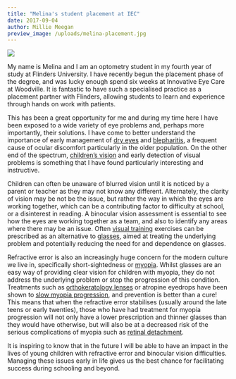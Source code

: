 ```yaml
---
title: "Melina's student placement at IEC"
date: 2017-09-04
author: Millie Meegan
preview_image: /uploads/melina-placement.jpg
---
```


![](melina.jpg)

My name is Melina and I am an optometry student in my fourth year of study at Flinders University. I have recently begun the placement phase of the degree, and was lucky enough spend six weeks at Innovative Eye Care at Woodville. It is fantastic to have such a specialised practice as a placement partner with Flinders, allowing students to learn and experience through hands on work with patients.
 
This has been a great opportunity for me and during my time here I have been exposed to a wide variety of eye problems and, perhaps more importantly, their solutions. I have come to better understand the importance of early management of [dry eyes](/what-we-do/dry-eye-disease) and [blepharitis](/what-we-do/blepharitis), a frequent cause of ocular discomfort particularly in the older population. On the other end of the spectrum, [children’s vision](/what-we-do/childrens-vision) and early detection of visual problems is something that I have found particularly interesting and instructive.
 
Children can often be unaware of blurred vision until it is noticed by a parent or teacher as they may not know any different. Alternately, the clarity of vision may be not be the issue, but rather the way in which the eyes are working together, which can be a contributing factor to difficulty at school, or a disinterest in reading. A binocular vision assessment is essential to see how the eyes are working together as a team, and also to identify any areas where there may be an issue. Often [visual training](/what-we-do/vision-training) exercises can be prescribed as an alternative to [glasses](/what-we-do/glasses), aimed at treating the underlying problem and potentially reducing the need for and dependence on glasses.
 
Refractive error is also an increasingly huge concern for the modern culture we live in, specifically short-sightedness or [myopia](/what-we-do/myopia). Whilst glasses are an easy way of providing clear vision for children with myopia, they do not address the underlying problem or stop the progression of this condition. Treatments such as [orthokeratology lenses](/what-we-do/orthokeratology-corneal-reshaping) or atropine eyedrops have been shown to [slow myopia progression](/what-we-do/myopia-control), and prevention is better than a cure! This means that when the refractive error stabilises (usually around the late teens or early twenties), those who have had treatment for myopia progression will not only have a lower prescription and thinner glasses than they would have otherwise, but will also be at a decreased risk of the serious complications of myopia such as [retinal detachment](/what-we-do/flashes-floaters-retinal-tear-detachment).
 
It is inspiring to know that in the future I will be able to have an impact in the lives of young children with refractive error and binocular vision difficulties. Managing these issues early in life gives us the best chance for facilitating success during schooling and beyond.
